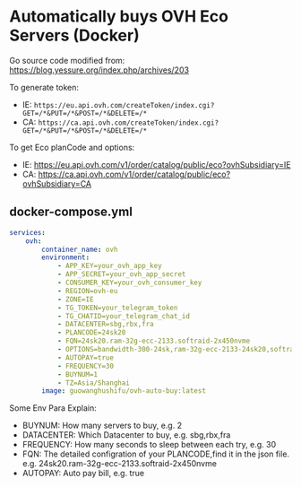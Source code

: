 # Automatically buys OVH Eco Servers (Docker)
Go source code modified from: https://blog.yessure.org/index.php/archives/203

To generate token:
- IE: `https://eu.api.ovh.com/createToken/index.cgi?GET=/*&PUT=/*&POST=/*&DELETE=/*`
- CA: `https://ca.api.ovh.com/createToken/index.cgi?GET=/*&PUT=/*&POST=/*&DELETE=/*`

To get Eco planCode and options:
- IE: https://eu.api.ovh.com/v1/order/catalog/public/eco?ovhSubsidiary=IE
- CA: https://ca.api.ovh.com/v1/order/catalog/public/eco?ovhSubsidiary=CA

## docker-compose.yml
```yaml
services:
    ovh:
        container_name: ovh
        environment:
            - APP_KEY=your_ovh_app_key
            - APP_SECRET=your_ovh_app_secret
            - CONSUMER_KEY=your_ovh_consumer_key
            - REGION=ovh-eu
            - ZONE=IE
            - TG_TOKEN=your_telegram_token
            - TG_CHATID=your_telegram_chat_id
            - DATACENTER=sbg,rbx,fra
            - PLANCODE=24sk20
            - FQN=24sk20.ram-32g-ecc-2133.softraid-2x450nvme
            - OPTIONS=bandwidth-300-24sk,ram-32g-ecc-2133-24sk20,softraid-2x450nvme-24sk20
            - AUTOPAY=true
            - FREQUENCY=30
            - BUYNUM=1
            - TZ=Asia/Shanghai
        image: guowanghushifu/ovh-auto-buy:latest
```
Some Env Para Explain:
- BUYNUM: How many servers to buy, e.g. 2
- DATACENTER: Which Datacenter to buy, e.g. sbg,rbx,fra
- FREQUENCY: How many seconds to sleep between each try, e.g. 30
- FQN: The detailed configration of your PLANCODE,find it in the json file. e.g. 24sk20.ram-32g-ecc-2133.softraid-2x450nvme
- AUTOPAY: Auto pay bill, e.g. true

